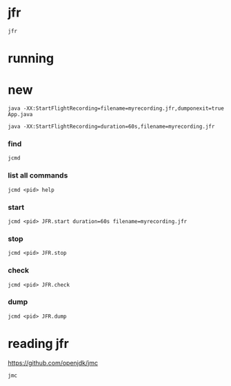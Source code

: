 # jfr 
```
jfr
```
# running 
# new
```
java -XX:StartFlightRecording=filename=myrecording.jfr,dumponexit=true App.java
```
```
java -XX:StartFlightRecording=duration=60s,filename=myrecording.jfr
```
### find <pid>
```
jcmd
```
### list all commands
```
jcmd <pid> help
```
### start
```
jcmd <pid> JFR.start duration=60s filename=myrecording.jfr
```
### stop
```
jcmd <pid> JFR.stop
```
### check
```
jcmd <pid> JFR.check
```
### dump
```
jcmd <pid> JFR.dump
```
# reading jfr
https://github.com/openjdk/jmc
```
jmc
```


